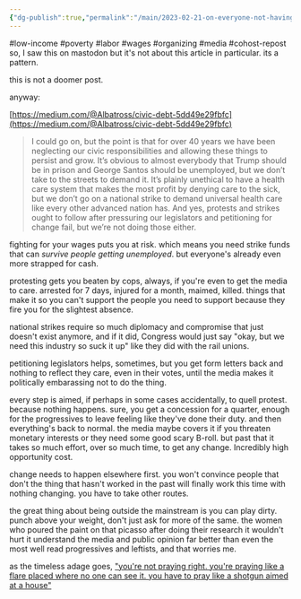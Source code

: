 ```yaml
---
{"dg-publish":true,"permalink":"/main/2023-02-21-on-everyone-not-having-much-cash-to-pass-around-and-how-that-stifles-movements-and-leveraging-the-media/","noteIcon":""}
---
```


#low-income #poverty #labor #wages #organizing #media #cohost-repost 
so, I saw this on mastodon but it's not about this article in particular. its a pattern.

this is not a doomer post.

anyway:

[https://medium.com/@Albatross/civic-debt-5dd49e29fbfc](https://medium.com/@Albatross/civic-debt-5dd49e29fbfc)

> I could go on, but the point is that for over 40 years we have been neglecting our civic responsibilities and allowing these things to persist and grow. It’s obvious to almost everybody that Trump should be in prison and George Santos should be unemployed, but we don’t take to the streets to demand it. It’s plainly unethical to have a health care system that makes the most profit by denying care to the sick, but we don’t go on a national strike to demand universal health care like every other advanced nation has. And yes, protests and strikes ought to follow after pressuring our legislators and petitioning for change fail, but we’re not doing those either.

fighting for your wages puts you at risk. which means you need strike funds that can _survive people getting unemployed_. but everyone's already even more strapped for cash.

protesting gets you beaten by cops, always, if you're even to get the media to care. arrested for 7 days, injured for a month, maimed, killed. things that make it so you can't support the people you need to support because they fire you for the slightest absence.

national strikes require so much diplomacy and compromise that just doesn't exist anymore, and if it did, Congress would just say "okay, but we need this industry so suck it up" like they did with the rail unions.

petitioning legislators helps, sometimes, but you get form letters back and nothing to reflect they care, even in their votes, until the media makes it politically embarassing not to do the thing.

every step is aimed, if perhaps in some cases accidentally, to quell protest. because nothing happens. sure, you get a concession for a quarter, enough for the progressives to leave feeling like they've done their duty. and then everything's back to normal. the media maybe covers it if you threaten monetary interests or they need some good scary B-roll. but past that it takes so much effort, over so much time, to get any change. Incredibly high opportunity cost.

change needs to happen elsewhere first. you won't convince people that don't the thing that hasn't worked in the past will finally work this time with nothing changing. you have to take other routes.

the great thing about being outside the mainstream is you can play dirty. punch above your weight, don't just ask for more of the same. the women who poured the paint on that picasso after doing their research it wouldn't hurt it understand the media and public opinion far better than even the most well read progressives and leftists, and that worries me.

as the timeless adage goes, ["you're not praying right. you're praying like a flare placed where no one can see it. you have to pray like a shotgun aimed at a house"](https://twitter.com/SweetNAwful/status/1454913762767486979?t=QfjSqx1POb7_biIsAuqKpQ&s=19)